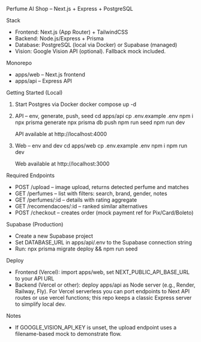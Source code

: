 Perfume AI Shop – Next.js + Express + PostgreSQL

Stack
- Frontend: Next.js (App Router) + TailwindCSS
- Backend: Node.js/Express + Prisma
- Database: PostgreSQL (local via Docker) or Supabase (managed)
- Vision: Google Vision API (optional). Fallback mock included.

Monorepo
- apps/web – Next.js frontend
- apps/api – Express API

Getting Started (Local)
1) Start Postgres via Docker
   docker compose up -d

2) API – env, generate, push, seed
   cd apps/api
   cp .env.example .env
   npm i
   npx prisma generate
   npx prisma db push
   npm run seed
   npm run dev

   API available at http://localhost:4000

3) Web – env and dev
   cd apps/web
   cp .env.example .env
   npm i
   npm run dev

   Web available at http://localhost:3000

Required Endpoints
- POST /upload – image upload, returns detected perfume and matches
- GET /perfumes – list with filters: search, brand, gender, notes
- GET /perfumes/:id – details with rating aggregate
- GET /recomendacoes/:id – ranked similar alternatives
- POST /checkout – creates order (mock payment ref for Pix/Card/Boleto)

Supabase (Production)
- Create a new Supabase project
- Set DATABASE_URL in apps/api/.env to the Supabase connection string
- Run: npx prisma migrate deploy && npm run seed

Deploy
- Frontend (Vercel): import apps/web, set NEXT_PUBLIC_API_BASE_URL to your API URL
- Backend (Vercel or other): deploy apps/api as Node server (e.g., Render, Railway, Fly). For Vercel serverless you can port endpoints to Next API routes or use vercel functions; this repo keeps a classic Express server to simplify local dev.

Notes
- If GOOGLE_VISION_API_KEY is unset, the upload endpoint uses a filename-based mock to demonstrate flow.

